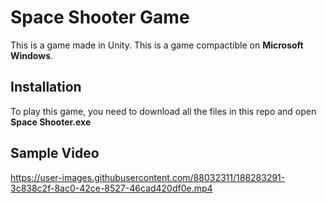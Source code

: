 # Space Shooter Game

This is a game made in Unity. This is a game compactible on **Microsoft Windows**. 

## Installation

To play this game, you need to download all the files in this repo and open **Space Shooter.exe**

## Sample Video




https://user-images.githubusercontent.com/88032311/188283291-3c838c2f-8ac0-42ce-8527-46cad420df0e.mp4


